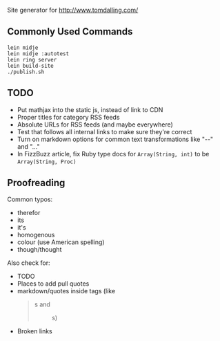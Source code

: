 Site generator for http://www.tomdalling.com/

Commonly Used Commands
----------------------

    lein midje
    lein midje :autotest
    lein ring server
    lein build-site
    ./publish.sh

TODO
----

 - Put mathjax into the static js, instead of link to CDN
 - Proper titles for category RSS feeds
 - Absolute URLs for RSS feeds (and maybe everywhere)
 - Test that follows all internal links to make sure they're correct
 - Turn on markdown options for common text transformations like "--" and "..."
 - In FizzBuzz article, fix Ruby type docs for `Array(String, int)` to be
   `Array(String, Proc)`

Proofreading
------------

Common typos:

 - therefor
 - its
 - it's
 - homogenous
 - colour (use American spelling)
 - though/thought

Also check for:

 - TODO
 - Places to add pull quotes
 - markdown/quotes inside tags (like <blockquote>s and <figure>s)
 - Broken links
